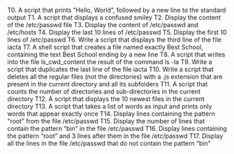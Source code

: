 T0. A script that prints “Hello, World”, followed by a new line to the standard output
T1. A script that displays a confused smiley
T2. Display the content of the /etc/passwd file
T3. Display the content of /etc/passwd and /etc/hosts
T4. Display the last 10 lines of /etc/passwd
T5. Display the first 10 lines of /etc/passwd
T6. Write a script that displays the third line of the file iacta
T7. A shell script that creates a file named exactly Best School, containing the text Best School ending by a new line
T8. A script that writes into the file ls_cwd_content the result of the command ls -la
T9. Write a script that duplicates the last line of the file iacta
T10. Write a script that deletes all the regular files (not the directories) with a .js extension that are present in the current directory and all its subfolders
T11. A script that counts the number of directories and sub-directories in the current directory
T12. A script that displays the 10 newest files in the current directory
T13. A script that takes a list of words as input and prints only words that appear exactly once
T14. Display lines containing the pattern “root” from the file /etc/passwd
T15. Display the number of lines that contain the pattern “bin” in the file /etc/passwd
T16. Display lines containing the pattern “root” and 3 lines after them in the file /etc/passwd
T17. Display all the lines in the file /etc/passwd that do not contain the pattern “bin”
